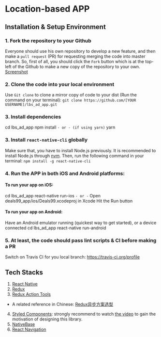 # Location-based APP
## Installation & Setup Environment
### 1. Fork the repository to your Github
Everyone should use his own repository to develop a new feature, and then make a `pull request` (PR) for requesting merging the code into master branch. So, first of all, you should click the `Fork` button which is at the top-left of the Github to make a new copy of the repository to your own.
[Screenshot](https://drive.google.com/open?id=0B7nEHGVPFeE9dG5tc1VQdmJKbkk)

### 2. Clone the code into your local environment
Use `Git clone` to clone a mirror copy of code to your dist (Run the command on your terminal):
`git clone https://github.com/[YOUR USERNAME]/lbs_ad_app.git`

### 3. Install dependencies
>
cd lbs_ad_app
npm install
`- or - (if using yarn)`
yarn

### 3. Install `react-native-cli` globally
Make sure that, you have to install Node.js previously. It is recommended to install Node.js through [nvm](https://github.com/creationix/nvm). Then, run the following command in your terminal:
`npm install -g react-native-cli`

### 4. Run the APP in both iOS and Android platforms:
#### To run your app on iOS:
>
cd lbs_ad_app
react-native run-ios
`- or -`
Open deals99_app/ios/Deals99.xcodeproj in Xcode
Hit the Run button

#### To run your app on Android:
>
Have an Android emulator running (quickest way to get started), or a device connected
cd lbs_ad_app
react-native run-android


### 5. At least, the code should pass lint scripts & CI before making a PR
Switch on Travis CI for you local branch: https://travis-ci.org/profile

## Tech Stacks
1. [React Native](https://facebook.github.io/react-native/)
2. [Redux](http://redux.js.org/)
3. [Redux Action Tools](https://github.com/kpaxqin/redux-action-tools)
  - A related reference in Chinese: [Redux异步方案选型](http://react-china.org/t/redux/8761)
4. [Styled Components](https://www.styled-components.com/): strongly recommend to watch [the video](https://youtu.be/bIK2NwoK9xk) to gain the motivation of designing this library.
5. [NativeBase](https://docs.nativebase.io/)
6. [React Navigation](https://reactnavigation.org/)
